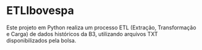 # ETLIbovespa
Este projeto em Python realiza um processo ETL (Extração, Transformação e Carga) de dados históricos da B3, utilizando arquivos TXT disponibilizados pela bolsa. 
